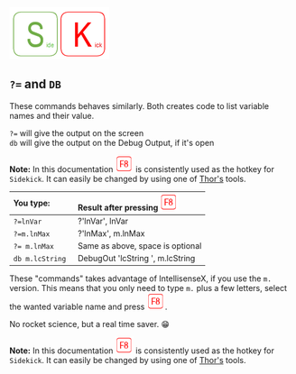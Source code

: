 [![Sidekick](Images/SKLogo.png)](../README.md)

## `?=` and `DB` 

These commands behaves similarly. Both creates code to list variable names and their value.  

`?=` will give the output on the screen  
`db` will give the output on the Debug Output, if it's open

**Note:** In this documentation ![`F8`](Images/F8.png) is consistently used as the hotkey for `Sidekick`. It can easily be changed by using one of [Thor's](https://github.com/VFPX/Thor) tools.

| You type:                |        Result after pressing ![`F8`](Images/F8.png)          |
|:-------------------------|:----------------------------------------------------------|
| `?=lnVar`                    | ?'lnVar', lnVar |
| `?=m.lnMax `                    | ?'lnMax', m.lnMax |
| `?= m.lnMax `                    | Same as above, space is optional |  
| `db m.lcString `| DebugOut 'lcString ', m.lcString |

These "commands" takes advantage of IntellisenseX, if you use the `m.` version. This means that you only need to type `m.` plus a few letters, select the wanted variable name and press ![`F8`](Images/F8.png).

No rocket science, but a real time saver. :grin:

**Note:** In this documentation ![`F8`](Images/F8.png) is consistently used as the hotkey for `Sidekick`. It can easily be changed by using one of [Thor's](https://github.com/VFPX/Thor) tools. 